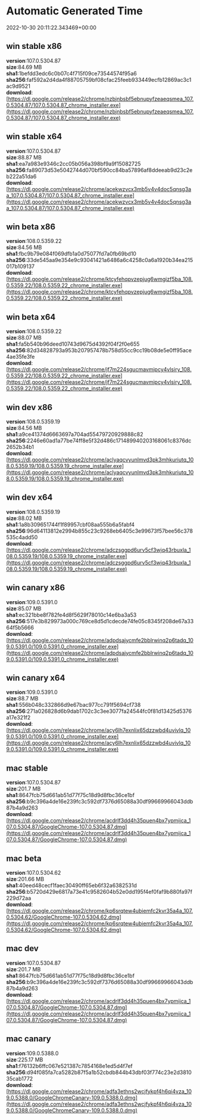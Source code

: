# Automatic Generated Time
2022-10-30 20:11:22.343469+00:00

## win stable x86
**version**:107.0.5304.87  
**size**:84.69 MB  
**sha1**:1befdd3edc6c0b07c4f715f09ce73544574f95a6  
**sha256**:faf592a2d4da4f88705759bf08cfac25feeb933449ecfb12869ac3c1ac9d9521  
**download**:[https://dl.google.com/release2/chrome/nzbjnbsbf5ebnupyfzeaeqsmea_107.0.5304.87/107.0.5304.87_chrome_installer.exe](https://dl.google.com/release2/chrome/nzbjnbsbf5ebnupyfzeaeqsmea_107.0.5304.87/107.0.5304.87_chrome_installer.exe)  

## win stable x64
**version**:107.0.5304.87  
**size**:88.87 MB  
**sha1**:ea7a983e9346c2cc05b056a398bf9a9f15082725  
**sha256**:fa89073d53e5042744d070bf590cc84ba57896af8ddeeab9d23c2eb222a51da6  
**download**:[https://dl.google.com/release2/chrome/acekwzvcx3mb5v4v4doc5qnsg3aa_107.0.5304.87/107.0.5304.87_chrome_installer.exe](https://dl.google.com/release2/chrome/acekwzvcx3mb5v4v4doc5qnsg3aa_107.0.5304.87/107.0.5304.87_chrome_installer.exe)  

## win beta x86
**version**:108.0.5359.22  
**size**:84.56 MB  
**sha1**:fbc9b79e084f069dfb1a0d75077fd7a0fb69bd10  
**sha256**:33de545aa9e354e9c93041421a6486a6c4258c0a6a1920b34ea215017b109137  
**download**:[https://dl.google.com/release2/chrome/ktcyfehqpvzepjug6wmgizf5ba_108.0.5359.22/108.0.5359.22_chrome_installer.exe](https://dl.google.com/release2/chrome/ktcyfehqpvzepjug6wmgizf5ba_108.0.5359.22/108.0.5359.22_chrome_installer.exe)  

## win beta x64
**version**:108.0.5359.22  
**size**:88.07 MB  
**sha1**:fa5b540b96deed10743d9675d4392f04f2f0e655  
**sha256**:82d34828793a953b207957478b758d55cc9cc19b08de5e0ff95ace4ae35fe3fe  
**download**:[https://dl.google.com/release2/chrome/jf7m224sgucmavmipcy4vlsiry_108.0.5359.22/108.0.5359.22_chrome_installer.exe](https://dl.google.com/release2/chrome/jf7m224sgucmavmipcy4vlsiry_108.0.5359.22/108.0.5359.22_chrome_installer.exe)  

## win dev x86
**version**:108.0.5359.19  
**size**:84.56 MB  
**sha1**:a9ce41374d6663697a704ad55479720929888c82  
**sha256**:2246e60ad1a77be74ff8e5f32d486c171489940203168061c8376dc2652b34b1  
**download**:[https://dl.google.com/release2/chrome/aclyaqcvyunlmvd3pk3mhkuriutq_108.0.5359.19/108.0.5359.19_chrome_installer.exe](https://dl.google.com/release2/chrome/aclyaqcvyunlmvd3pk3mhkuriutq_108.0.5359.19/108.0.5359.19_chrome_installer.exe)  

## win dev x64
**version**:108.0.5359.19  
**size**:88.02 MB  
**sha1**:1a8b309651744f1f89957cbf08aa555b6a5fabf4  
**sha256**:96d64113812e2994b855c23c9268eb6405c3e99673f57bee56c378535c4add50  
**download**:[https://dl.google.com/release2/chrome/adczsggpd6urv5cf3wjq43rbuxla_108.0.5359.19/108.0.5359.19_chrome_installer.exe](https://dl.google.com/release2/chrome/adczsggpd6urv5cf3wjq43rbuxla_108.0.5359.19/108.0.5359.19_chrome_installer.exe)  

## win canary x86
**version**:109.0.5391.0  
**size**:85.07 MB  
**sha1**:ec321bbe8f782fe4d8f5629f78010c14e6ba3a53  
**sha256**:517e3b829973a000c769ce8d5d1cdecde74fe05c8345f208de67a3364f5b5666  
**download**:[https://dl.google.com/release2/chrome/adpdsajycmfe2bblrwinq2p6tadq_109.0.5391.0/109.0.5391.0_chrome_installer.exe](https://dl.google.com/release2/chrome/adpdsajycmfe2bblrwinq2p6tadq_109.0.5391.0/109.0.5391.0_chrome_installer.exe)  

## win canary x64
**version**:109.0.5391.0  
**size**:88.7 MB  
**sha1**:556b048c332866d9e67bac977cc791f5694cf738  
**sha256**:271a026828d6b9dab1702c3c3ee3077fa24544fc0f81d13425d5376a17e321f2  
**download**:[https://dl.google.com/release2/chrome/acy6lh7exnlix65dzzwbd4uvivlq_109.0.5391.0/109.0.5391.0_chrome_installer.exe](https://dl.google.com/release2/chrome/acy6lh7exnlix65dzzwbd4uvivlq_109.0.5391.0/109.0.5391.0_chrome_installer.exe)  

## mac stable
**version**:107.0.5304.87  
**size**:201.7 MB  
**sha1**:8647fcb75d661ab51d77f75c18d9d8fbc36ce1bf  
**sha256**:b9c396a4de16e239fc3c592df7376d65088a30df99669966043ddb87b4a9d263  
**download**:[https://dl.google.com/release2/chrome/acdrlf3dd4h35puen4bx7ypmijca_107.0.5304.87/GoogleChrome-107.0.5304.87.dmg](https://dl.google.com/release2/chrome/acdrlf3dd4h35puen4bx7ypmijca_107.0.5304.87/GoogleChrome-107.0.5304.87.dmg)  

## mac beta
**version**:107.0.5304.62  
**size**:201.66 MB  
**sha1**:40eed48cecf1faec30490ff65eb6f32a6382531d  
**sha256**:b5720d429e6817a73e41c9582604b52e0dd195f4ef0faf9b880fa97f229d72aa  
**download**:[https://dl.google.com/release2/chrome/kp6srqtew4ubiemfc2kvr35a4a_107.0.5304.62/GoogleChrome-107.0.5304.62.dmg](https://dl.google.com/release2/chrome/kp6srqtew4ubiemfc2kvr35a4a_107.0.5304.62/GoogleChrome-107.0.5304.62.dmg)  

## mac dev
**version**:107.0.5304.87  
**size**:201.7 MB  
**sha1**:8647fcb75d661ab51d77f75c18d9d8fbc36ce1bf  
**sha256**:b9c396a4de16e239fc3c592df7376d65088a30df99669966043ddb87b4a9d263  
**download**:[https://dl.google.com/release2/chrome/acdrlf3dd4h35puen4bx7ypmijca_107.0.5304.87/GoogleChrome-107.0.5304.87.dmg](https://dl.google.com/release2/chrome/acdrlf3dd4h35puen4bx7ypmijca_107.0.5304.87/GoogleChrome-107.0.5304.87.dmg)  

## mac canary
**version**:109.0.5388.0  
**size**:225.17 MB  
**sha1**:f76132b6ffc067e521387c7854168e1ed5d4f7ef  
**sha256**:d94f085fa7ca5282b87f5a1b52cbdb844b43dbf03f774c23e2d381035cab1772  
**download**:[https://dl.google.com/release2/chrome/adfa3ethns2wcjfykpf4h6qi4vza_109.0.5388.0/GoogleChromeCanary-109.0.5388.0.dmg](https://dl.google.com/release2/chrome/adfa3ethns2wcjfykpf4h6qi4vza_109.0.5388.0/GoogleChromeCanary-109.0.5388.0.dmg)  

